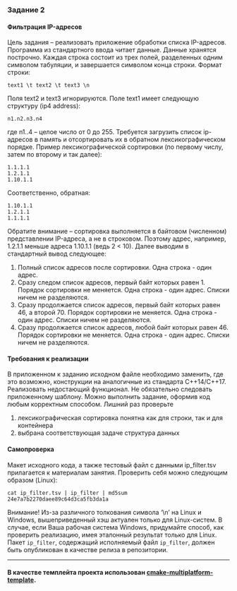 ### Задание 2
#### Фильтрация IP-адресов
Цель задания – реализовать приложение обработки списка IP-адресов.
Программа из стандартного ввода читает данные. Данные хранятся построчно. Каждая строка
состоит из трех полей, разделенных одним символом табуляции, и завершается символом конца
строки. Формат строки:
```
text1 \t text2 \t text3 \n
```
Поля text2 и text3 игнорируются. Поле text1 имеет следующую структуру (ip4 address):
```
n1.n2.n3.n4
```
где n1..4 – целое число от 0 до 255.
Требуется загрузить список ip-адресов в память и отсортировать их в обратном
лексикографическом порядке. Пример лексикографической сортировки (по первому числу, затем
по второму и так далее):
```
1.1.1.1
1.2.1.1
1.10.1.1
```
Соответственно, обратная:
```
1.10.1.1
1.2.1.1
1.1.1.1
```
Обратите внимание – сортировка выполняется в байтовом (численном) представлении IP-адреса,
а не в строковом. Поэтому адрес, например, 1.2.1.1 меньше адреса 1.10.1.1 (ведь 2 < 10).
Далее выводим в стандартный вывод следующее:
1. Полный список адресов после сортировки. Одна строка - один адрес.
2. Сразу следом список адресов, первый байт которых равен 1. Порядок сортировки не меняется.
Одна строка - один адрес. Списки ничем не разделяются.
3. Сразу продолжается список адресов, первый байт которых равен 46, а второй 70. Порядок
сортировки не меняется. Одна строка - один адрес. Списки ничем не разделяются.
4. Сразу продолжается список адресов, любой байт которых равен 46. Порядок сортировки не
меняется. Одна строка - один адрес. Списки ничем не разделяются.
#### Требования к реализации
В приложенном к заданию исходном файле необходимо заменить, где это возможно,
конструкции на аналогичные из стандарта С++14/C++17. Реализовать недостающий функционал.
Не обязательно следовать приложенному шаблону. Можно выполнить задание, оформив код
любым корректным способом.
Лишний раз проверьте
1. лексикографическая сортировка понятна как для строки, так и для контейнера
2. выбрана соответствующая задаче структура данных
#### Самопроверка
Макет исходного кода, а также тестовый файл с данными ip_filter.tsv прилагается к материалам
занятия. Проверить себя можно следующим образом (Linux):
```
cat ip_filter.tsv | ip_filter | md5sum
24e7a7b2270daee89c64d3ca5fb3da1a
```
Внимание! Из-за различного толкования символа ‘\n’ на Linux и Windows, вышеприведенный хэш
актуален только для Linux-систем. В случае, если Ваша рабочая система Windows, придумайте
способ, как проверить реализацию, имея эталонный результат только для Linux.
Пакет `ip_filter`, содержащий исполняемый файл `ip_filter`, должен быть опубликован в качестве
релиза в репозитории.

---
#### В качестве темплейта проекта использован [cmake-multiplatform-template](https://github.com/CityAplons/cmake-multiplatform-template).